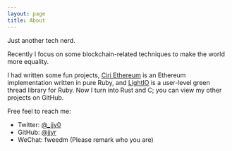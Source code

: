 ```yaml
---
layout: page
title: About
---
```


Just another tech nerd.

Recently I focus on some blockchain-related techniques to make the world more equality.

I had written some fun projects, [Ciri Ethereum](https://github.com/ciri-ethereum/ciri) is an Ethereum implementation written in pure Ruby, and [LightIO](https://github.com/socketry/lightio) is a user-level green thread library for Ruby. Now I turn into Rust and C; you can view my other projects on GitHub.

Free feel to reach me:

* Twitter: [@_jjy0](https://twitter.com/_jjy0)
* GitHub: [@jjyr](https://github.com/jjyr)
* WeChat: fweedm (Please remark who you are)
